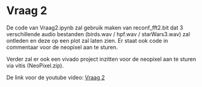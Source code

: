# Vraag 2
De code van Vraag2.ipynb zal gebruik maken van reconf_fft2.bit dat 3 verschillende audio bestanden (birds.wav / hpf.wav / starWars3.wav) zal ontleden en deze op een plot zal laten zien. 
Er staat ook code in commentaar voor de neopixel aan te sturen. 

Verder zal er ook een vivado project inzitten voor de neopixel aan te sturen via vitis (NeoPixel.zip).

De link voor de youtube video: [Vraag 2](https://youtu.be/Q6gdnbO0TEc)
